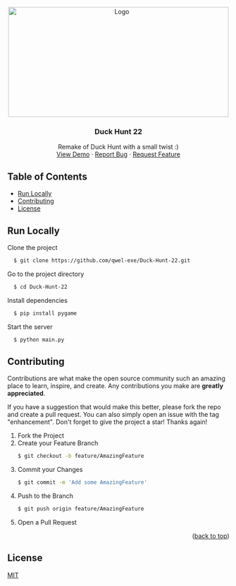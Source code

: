 <!-- PROJECT LOGO -->
<br />
<div align="center">
  <a href="https://github.com/qwel-exe/Duck-Hunt-22">
    <img src="https://i.ytimg.com/vi/Cx5XGOQVx-4/maxresdefault.jpg" alt="Logo" width="500" height="250">
  </a>

<h3 align="center">Duck Hunt 22</h3>

  <p align="center">
    Remake of Duck Hunt with a small twist :)
    <br />
    <a href="https://github.com/qwel-exe/Duck-Hunt-22/">View Demo</a>
    ·
    <a href="https://github.com/qwel-exe/Duck-Hunt-22//issues">Report Bug</a>
    ·
    <a href="https://github.com/qwel-exe/Duck-Hunt-22/issues">Request Feature</a>
  </p>
</div>

## Table of Contents
- [Run Locally](#run-locally)
- [Contributing](#contributing)
- [License](#license)


## Run Locally

Clone the project

```bash
  $ git clone https://github.com/qwel-exe/Duck-Hunt-22.git
```

Go to the project directory

```bash
  $ cd Duck-Hunt-22
```

Install dependencies

```bash
  $ pip install pygame
```

Start the server

```bash
  $ python main.py
```


<!-- CONTRIBUTING -->
## Contributing

Contributions are what make the open source community such an amazing place to learn, inspire, and create. Any contributions you make are **greatly appreciated**.

If you have a suggestion that would make this better, please fork the repo and create a pull request. You can also simply open an issue with the tag "enhancement".
Don't forget to give the project a star! Thanks again!

1. Fork the Project
2. Create your Feature Branch 
   ```bash
   $ git checkout -b feature/AmazingFeature
   ```
3. Commit your Changes 
   ```bash
   $ git commit -m 'Add some AmazingFeature'
   ```
4. Push to the Branch 
   ```bash
   $ git push origin feature/AmazingFeature
   ```
5. Open a Pull Request

<p align="right">(<a href="#readme-top">back to top</a>)</p>



## License
[MIT](https://choosealicense.com/licenses/mit/)
